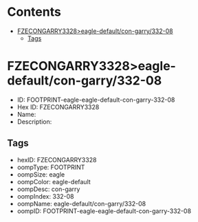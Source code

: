 



Contents
========

* [FZECONGARRY3328>eagle-default/con-garry/332-08](#fzecongarry3328eagle-defaultcon-garry332-08)
	* [Tags](#tags)

# FZECONGARRY3328>eagle-default/con-garry/332-08

- ID: FOOTPRINT-eagle-eagle-default-con-garry-332-08
- Hex ID: FZECONGARRY3328
- Name: 
- Description: 

## Tags

- hexID: FZECONGARRY3328
- oompType: FOOTPRINT
- oompSize: eagle
- oompColor: eagle-default
- oompDesc: con-garry
- oompIndex: 332-08
- oompName: eagle-default/con-garry/332-08
- oompID: FOOTPRINT-eagle-eagle-default-con-garry-332-08
